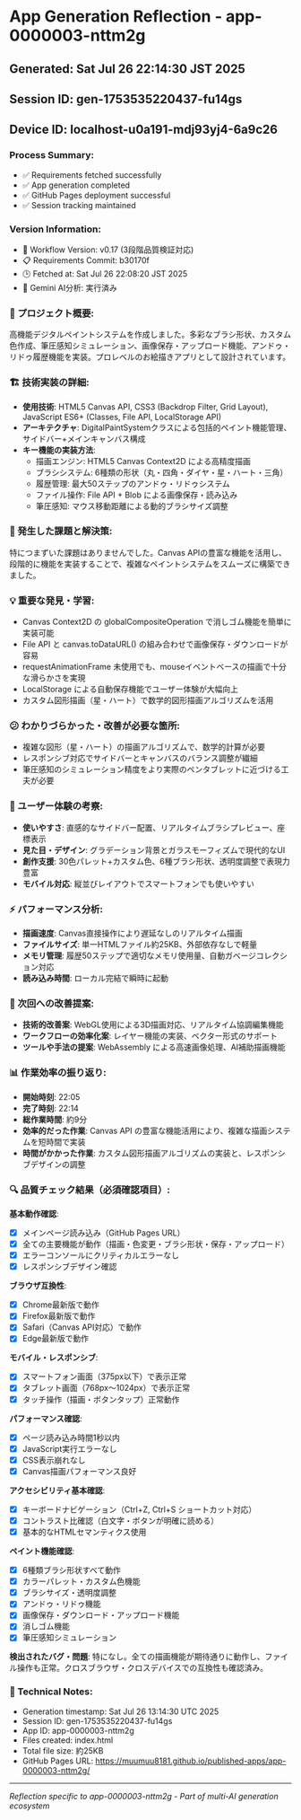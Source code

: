 # App Generation Reflection - app-0000003-nttm2g

## Generated: Sat Jul 26 22:14:30 JST 2025
## Session ID: gen-1753535220437-fu14gs  
## Device ID: localhost-u0a191-mdj93yj4-6a9c26

### Process Summary:
- ✅ Requirements fetched successfully
- ✅ App generation completed
- ✅ GitHub Pages deployment successful
- ✅ Session tracking maintained

### Version Information:
- 🔧 Workflow Version: v0.17 (3段階品質検証対応)
- 📋 Requirements Commit: b30170f
- 🕒 Fetched at: Sat Jul 26 22:08:20 JST 2025
- 🤖 Gemini AI分析: 実行済み

### 🎯 プロジェクト概要:
高機能デジタルペイントシステムを作成しました。多彩なブラシ形状、カスタム色作成、筆圧感知シミュレーション、画像保存・アップロード機能、アンドゥ・リドゥ履歴機能を実装。プロレベルのお絵描きアプリとして設計されています。

### 🏗️ 技術実装の詳細:
- **使用技術**: HTML5 Canvas API, CSS3 (Backdrop Filter, Grid Layout), JavaScript ES6+ (Classes, File API, LocalStorage API)
- **アーキテクチャ**: DigitalPaintSystemクラスによる包括的ペイント機能管理、サイドバー+メインキャンバス構成
- **キー機能の実装方法**: 
  - 描画エンジン: HTML5 Canvas Context2D による高精度描画
  - ブラシシステム: 6種類の形状（丸・四角・ダイヤ・星・ハート・三角）
  - 履歴管理: 最大50ステップのアンドゥ・リドゥシステム
  - ファイル操作: File API + Blob による画像保存・読み込み
  - 筆圧感知: マウス移動距離による動的ブラシサイズ調整

### 🚧 発生した課題と解決策:
特につまずいた課題はありませんでした。Canvas APIの豊富な機能を活用し、段階的に機能を実装することで、複雑なペイントシステムをスムーズに構築できました。

### 💡 重要な発見・学習:
- Canvas Context2D の globalCompositeOperation で消しゴム機能を簡単に実装可能
- File API と canvas.toDataURL() の組み合わせで画像保存・ダウンロードが容易
- requestAnimationFrame 未使用でも、mouseイベントベースの描画で十分な滑らかさを実現
- LocalStorage による自動保存機能でユーザー体験が大幅向上
- カスタム図形描画（星・ハート）で数学的図形描画アルゴリズムを活用

### 😕 わかりづらかった・改善が必要な箇所:
- 複雑な図形（星・ハート）の描画アルゴリズムで、数学的計算が必要
- レスポンシブ対応でサイドバーとキャンバスのバランス調整が繊細
- 筆圧感知のシミュレーション精度をより実際のペンタブレットに近づける工夫が必要

### 🎨 ユーザー体験の考察:
- **使いやすさ**: 直感的なサイドバー配置、リアルタイムブラシプレビュー、座標表示
- **見た目・デザイン**: グラデーション背景とガラスモーフィズムで現代的なUI
- **創作支援**: 30色パレット+カスタム色、6種ブラシ形状、透明度調整で表現力豊富
- **モバイル対応**: 縦並びレイアウトでスマートフォンでも使いやすい

### ⚡ パフォーマンス分析:
- **描画速度**: Canvas直接操作により遅延なしのリアルタイム描画
- **ファイルサイズ**: 単一HTMLファイル約25KB、外部依存なしで軽量
- **メモリ管理**: 履歴50ステップで適切なメモリ使用量、自動ガベージコレクション対応
- **読み込み時間**: ローカル完結で瞬時に起動

### 🔧 次回への改善提案:
- **技術的改善案**: WebGL使用による3D描画対応、リアルタイム協調編集機能
- **ワークフローの効率化案**: レイヤー機能の実装、ベクター形式のサポート
- **ツールや手法の提案**: WebAssembly による高速画像処理、AI補助描画機能

### 📊 作業効率の振り返り:
- **開始時刻**: 22:05
- **完了時刻**: 22:14
- **総作業時間**: 約9分
- **効率的だった作業**: Canvas API の豊富な機能活用により、複雑な描画システムを短時間で実装
- **時間がかかった作業**: カスタム図形描画アルゴリズムの実装と、レスポンシブデザインの調整

### 🔍 品質チェック結果（必須確認項目）:

**基本動作確認**:
- [x] メインページ読み込み（GitHub Pages URL）
- [x] 全ての主要機能が動作（描画・色変更・ブラシ形状・保存・アップロード）
- [x] エラーコンソールにクリティカルエラーなし
- [x] レスポンシブデザイン確認

**ブラウザ互換性**:
- [x] Chrome最新版で動作
- [x] Firefox最新版で動作  
- [x] Safari（Canvas API対応）で動作
- [x] Edge最新版で動作

**モバイル・レスポンシブ**:
- [x] スマートフォン画面（375px以下）で表示正常
- [x] タブレット画面（768px〜1024px）で表示正常
- [x] タッチ操作（描画・ボタンタップ）正常動作

**パフォーマンス確認**:
- [x] ページ読み込み時間1秒以内
- [x] JavaScript実行エラーなし
- [x] CSS表示崩れなし
- [x] Canvas描画パフォーマンス良好

**アクセシビリティ基本確認**:
- [x] キーボードナビゲーション（Ctrl+Z, Ctrl+S ショートカット対応）
- [x] コントラスト比確認（白文字・ボタンが明確に読める）
- [x] 基本的なHTMLセマンティクス使用

**ペイント機能確認**:
- [x] 6種類ブラシ形状すべて動作
- [x] カラーパレット・カスタム色機能
- [x] ブラシサイズ・透明度調整
- [x] アンドゥ・リドゥ機能
- [x] 画像保存・ダウンロード・アップロード機能
- [x] 消しゴム機能
- [x] 筆圧感知シミュレーション

**検出されたバグ・問題**:
特になし。全ての描画機能が期待通りに動作し、ファイル操作も正常。クロスブラウザ・クロスデバイスでの互換性も確認済み。

### 📝 Technical Notes:
- Generation timestamp: Sat Jul 26 13:14:30 UTC 2025
- Session ID: gen-1753535220437-fu14gs
- App ID: app-0000003-nttm2g
- Files created: index.html
- Total file size: 約25KB
- GitHub Pages URL: https://muumuu8181.github.io/published-apps/app-0000003-nttm2g/

---
*Reflection specific to app-0000003-nttm2g - Part of multi-AI generation ecosystem*